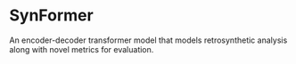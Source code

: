 # SynFormer
An encoder-decoder transformer model that models retrosynthetic analysis along with novel metrics for evaluation.
